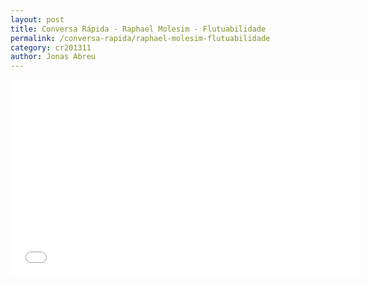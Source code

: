 ```yaml
---
layout: post
title: Conversa Rápida - Raphael Molesim - Flutuabilidade
permalink: /conversa-rapida/raphael-molesim-flutuabilidade
category: cr201311
author: Jonas Abreu
---
```


<iframe width="560" height="315" src="//www.youtube.com/embed/LMWdQnQXZF0" frameborder="0" allowfullscreen></iframe>
